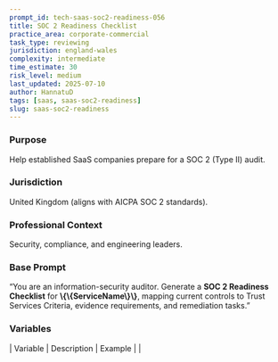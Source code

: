 ```yaml
---
prompt_id: tech-saas-soc2-readiness-056
title: SOC 2 Readiness Checklist
practice_area: corporate-commercial
task_type: reviewing
jurisdiction: england-wales
complexity: intermediate
time_estimate: 30
risk_level: medium
last_updated: 2025-07-10
author: HannatuD
tags: [saas, saas-soc2-readiness]
slug: saas-soc2-readiness
---
```


### Purpose  
Help established SaaS companies prepare for a SOC 2 (Type II) audit.

### Jurisdiction  
United Kingdom (aligns with AICPA SOC 2 standards).

### Professional Context  
Security, compliance, and engineering leaders.

### Base Prompt  
“You are an information-security auditor. Generate a **SOC 2 Readiness Checklist** for **\\{\\{ServiceName\\}\\}**, mapping current controls to Trust Services Criteria, evidence requirements, and remediation tasks.”

### Variables  
| Variable | Description | Example |
|
